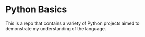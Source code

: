 # Python Basics
This is a repo that contains a variety of Python projects aimed to demonstrate my understanding of the language.
